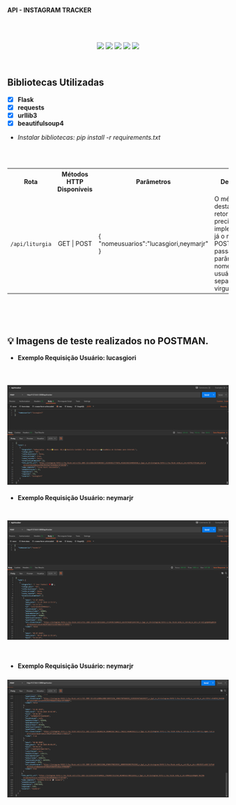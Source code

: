 
<br>
<b>API - INSTAGRAM TRACKER</b>
<br>
<br>
<br>
<br>

<span align="center">

![](https://img.shields.io/github/last-commit/LucasGiori/API-INSTAGRAM-TRACKER)
![](https://img.shields.io/github/commit-activity/m/LucasGiori/API-INSTAGRAM-TRACKER)
![](https://img.shields.io/github/repo-size/LucasGiori/API-INSTAGRAM-TRACKER)
![](https://img.shields.io/github/languages/count/LucasGiori/API-INSTAGRAM-TRACKER)
![](https://img.shields.io/github/languages/top/LucasGiori/API-INSTAGRAM-TRACKER)

</span>


<br>

## Bibliotecas Utilizadas

- [x] **Flask**
- [x] **requests**
- [x] **urllib3**
- [x] **beautifulsoup4**
- *Instalar bibliotecas: pip install -r requirements.txt*




<br><br>
<table style="width:100%">
  <tr>
    <th>Rota</th>
    <th>Métodos HTTP Disponíveis</th>
    <th>Parâmetros</th>
    <th>Descrição</th>
  </tr>
  <tr>
    <td><code>/api/liturgia</code></td>
    <td align="center">GET | POST</td>
    <td>
        {
        "nomeusuarios":"lucasgiori,neymarjr"
        }
    </td>
    <td>O método GET desta rota retorna ainda precisa ser implementado, já o método POST pode passar parâmetros do nomes de usuário separados por virgulas.</td>
  </tr>
  
</table>
<br><br><br>

## :bulb: Imagens de teste realizados no POSTMAN.

- **Exemplo Requisição Usuário: lucasgiori**

<br>
<h3 align="center">
    <img 
        alt="Screenshot da aplicação" 
        title="Screenshot da aplicação"
        width="800px"
        src="./.github/lucasgiori.PNG"
    >
</h3>

- **Exemplo Requisição Usuário: neymarjr**

<h3 align="center">
<br>
    <img 
        alt="Screenshot da aplicação" 
        title="Screenshot da aplicação"
        width="800px"
        src="./.github/neymarrequest.PNG"
    >
</h3>
<br>

- **Exemplo Requisição Usuário: neymarjr**

<h3 align="center">
    <img 
        alt="Screenshot da aplicação" 
        title="Screenshot da aplicação"
        width="800px"
        src="./.github/neymar.PNG"
    >
</h3>